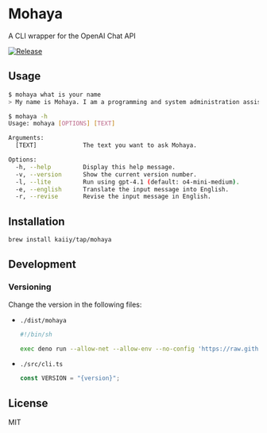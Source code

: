 # Mohaya

A CLI wrapper for the OpenAI Chat API

[![Release](https://github.com/kaiiy/mohaya/actions/workflows/release.yml/badge.svg)](https://github.com/kaiiy/mohaya/actions/workflows/release.yml)

## Usage

```sh
$ mohaya what is your name
> My name is Mohaya. I am a programming and system administration assistant. How can I assist you today?
```

```sh
$ mohaya -h
Usage: mohaya [OPTIONS] [TEXT]

Arguments:
  [TEXT]             The text you want to ask Mohaya.

Options:
  -h, --help         Display this help message.
  -v, --version      Show the current version number.
  -l, --lite         Run using gpt-4.1 (default: o4-mini-medium).
  -e, --english      Translate the input message into English.
  -r, --revise       Revise the input message in English.
```

## Installation

```sh
brew install kaiiy/tap/mohaya
```

## Development

### Versioning

Change the version in the following files:

- `./dist/mohaya`

  ```sh
  #!/bin/sh

  exec deno run --allow-net --allow-env --no-config 'https://raw.githubusercontent.com/kaiiy/mohaya/refs/tags/{version}/src/cli.ts' "$@"
  ```

- `./src/cli.ts`
  ```ts
  const VERSION = "{version}";
  ```

## License

MIT
